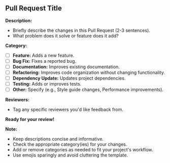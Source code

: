 ## Pull Request Title

**Description:**

- Briefly describe the changes in this Pull Request (2-3 sentences).
- What problem does it solve or feature does it add?

**Category:**

- [ ] **Feature:** Adds a new feature.
- [ ] **Bug Fix:** Fixes a reported bug.
- [ ] **Documentation:** Improves existing documentation.
- [ ] **Refactoring:** Improves code organization without changing functionality.
- [ ] **Dependency Update:** Updates project dependencies.
- [ ] **Testing:** Adds or improves tests.
- [ ] **Other:** Specify (e.g., Style guide changes, Performance improvements).

**Reviewers:**

- Tag any specific reviewers you'd like feedback from.

**Ready for your review!**

**Note:**

- Keep descriptions concise and informative.
- Check the appropriate category(ies) for your changes.
- Add or remove categories as needed to fit your project's workflow.
- Use emojis sparingly and avoid cluttering the template.
